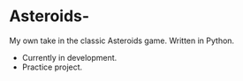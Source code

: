 # Asteroids-
My own take in the classic Asteroids game. Written in Python.
- Currently in development.
- Practice project.
